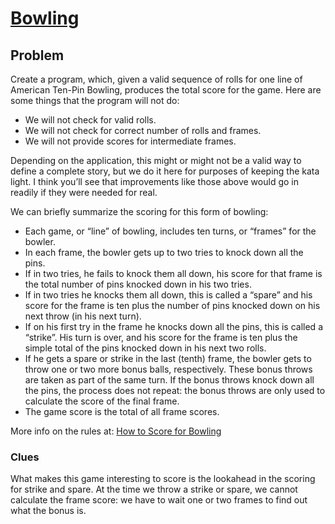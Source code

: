 # [Bowling](https://codingdojo.org/kata/Bowling/)

## Problem 

Create a program, which, given a valid sequence of rolls for one line of American Ten-Pin Bowling, produces the total
score for the game. Here are some things that the program will not do:

* We will not check for valid rolls.
* We will not check for correct number of rolls and frames.
* We will not provide scores for intermediate frames.

Depending on the application, this might or might not be a valid way to define a complete story, but we do it here for
purposes of keeping the kata light. I think you’ll see that improvements like those above would go in readily if they
were needed for real.

We can briefly summarize the scoring for this form of bowling:

* Each game, or “line” of bowling, includes ten turns, or “frames” for the bowler.
* In each frame, the bowler gets up to two tries to knock down all the pins.
* If in two tries, he fails to knock them all down, his score for that frame is the total number of pins knocked down
in his two tries.
* If in two tries he knocks them all down, this is called a “spare” and his score for the frame is ten plus the number 
of pins knocked down on his next throw (in his next turn).
* If on his first try in the frame he knocks down all the pins, this is called a “strike”. His turn is over, and his 
score for the frame is ten plus the simple total of the pins knocked down in his next two rolls.
* If he gets a spare or strike in the last (tenth) frame, the bowler gets to throw one or two more bonus balls, 
respectively. These bonus throws are taken as part of the same turn. If the bonus throws knock down all the pins, 
the process does not repeat: the bonus throws are only used to calculate the score of the final frame.
* The game score is the total of all frame scores.

More info on the rules at: [How to Score for Bowling](!https://www.topendsports.com/sport/tenpin/scoring.htm)

### Clues
What makes this game interesting to score is the lookahead in the scoring for strike and spare. At the time we throw a 
strike or spare, we cannot calculate the frame score: we have to wait one or two frames to find out what the bonus is.